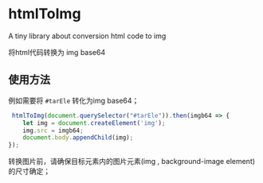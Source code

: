 # htmlToImg
A tiny library about conversion html code to img

将html代码转换为 img base64

## 使用方法

例如需要将 `#tarEle` 转化为img base64；

```javascript
 htmlToImg(document.querySelector("#tarEle")).then(imgb64 => {
    let img = document.createElement('img');
    img.src = imgb64;
    document.body.appendChild(img);
});
```

转换图片前，请确保目标元素内的图片元素(img , background-image element)的尺寸确定；